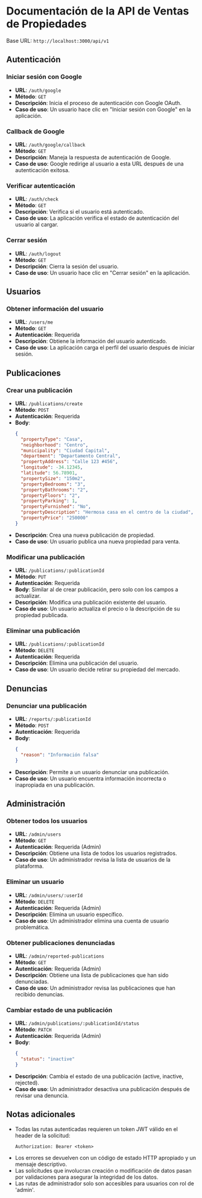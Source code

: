 # Documentación de la API de Ventas de Propiedades

Base URL: `http://localhost:3000/api/v1`

## Autenticación

### Iniciar sesión con Google
- **URL**: `/auth/google`
- **Método**: `GET`
- **Descripción**: Inicia el proceso de autenticación con Google OAuth.
- **Caso de uso**: Un usuario hace clic en "Iniciar sesión con Google" en la aplicación.

### Callback de Google
- **URL**: `/auth/google/callback`
- **Método**: `GET`
- **Descripción**: Maneja la respuesta de autenticación de Google.
- **Caso de uso**: Google redirige al usuario a esta URL después de una autenticación exitosa.

### Verificar autenticación
- **URL**: `/auth/check`
- **Método**: `GET`
- **Descripción**: Verifica si el usuario está autenticado.
- **Caso de uso**: La aplicación verifica el estado de autenticación del usuario al cargar.

### Cerrar sesión
- **URL**: `/auth/logout`
- **Método**: `GET`
- **Descripción**: Cierra la sesión del usuario.
- **Caso de uso**: Un usuario hace clic en "Cerrar sesión" en la aplicación.

## Usuarios

### Obtener información del usuario
- **URL**: `/users/me`
- **Método**: `GET`
- **Autenticación**: Requerida
- **Descripción**: Obtiene la información del usuario autenticado.
- **Caso de uso**: La aplicación carga el perfil del usuario después de iniciar sesión.

## Publicaciones

### Crear una publicación
- **URL**: `/publications/create`
- **Método**: `POST`
- **Autenticación**: Requerida
- **Body**:
  ```json
  {
    "propertyType": "Casa",
    "neighborhood": "Centro",
    "municipality": "Ciudad Capital",
    "department": "Departamento Central",
    "propertyAddress": "Calle 123 #456",
    "longitude": -34.12345,
    "latitude": 56.78901,
    "propertySize": "150m2",
    "propertyBedrooms": "3",
    "propertyBathrooms": "2",
    "propertyFloors": "2",
    "propertyParking": 1,
    "propertyFurnished": "No",
    "propertyDescription": "Hermosa casa en el centro de la ciudad",
    "propertyPrice": "250000"
  }
  ```
- **Descripción**: Crea una nueva publicación de propiedad.
- **Caso de uso**: Un usuario publica una nueva propiedad para venta.

### Modificar una publicación
- **URL**: `/publications/:publicationId`
- **Método**: `PUT`
- **Autenticación**: Requerida
- **Body**: Similar al de crear publicación, pero solo con los campos a actualizar.
- **Descripción**: Modifica una publicación existente del usuario.
- **Caso de uso**: Un usuario actualiza el precio o la descripción de su propiedad publicada.

### Eliminar una publicación
- **URL**: `/publications/:publicationId`
- **Método**: `DELETE`
- **Autenticación**: Requerida
- **Descripción**: Elimina una publicación del usuario.
- **Caso de uso**: Un usuario decide retirar su propiedad del mercado.

## Denuncias

### Denunciar una publicación
- **URL**: `/reports/:publicationId`
- **Método**: `POST`
- **Autenticación**: Requerida
- **Body**:
  ```json
  {
    "reason": "Información falsa"
  }
  ```
- **Descripción**: Permite a un usuario denunciar una publicación.
- **Caso de uso**: Un usuario encuentra información incorrecta o inapropiada en una publicación.

## Administración

### Obtener todos los usuarios
- **URL**: `/admin/users`
- **Método**: `GET`
- **Autenticación**: Requerida (Admin)
- **Descripción**: Obtiene una lista de todos los usuarios registrados.
- **Caso de uso**: Un administrador revisa la lista de usuarios de la plataforma.

### Eliminar un usuario
- **URL**: `/admin/users/:userId`
- **Método**: `DELETE`
- **Autenticación**: Requerida (Admin)
- **Descripción**: Elimina un usuario específico.
- **Caso de uso**: Un administrador elimina una cuenta de usuario problemática.

### Obtener publicaciones denunciadas
- **URL**: `/admin/reported-publications`
- **Método**: `GET`
- **Autenticación**: Requerida (Admin)
- **Descripción**: Obtiene una lista de publicaciones que han sido denunciadas.
- **Caso de uso**: Un administrador revisa las publicaciones que han recibido denuncias.

### Cambiar estado de una publicación
- **URL**: `/admin/publications/:publicationId/status`
- **Método**: `PATCH`
- **Autenticación**: Requerida (Admin)
- **Body**:
  ```json
  {
    "status": "inactive"
  }
  ```
- **Descripción**: Cambia el estado de una publicación (active, inactive, rejected).
- **Caso de uso**: Un administrador desactiva una publicación después de revisar una denuncia.

## Notas adicionales

- Todas las rutas autenticadas requieren un token JWT válido en el header de la solicitud:
  ```
  Authorization: Bearer <token>
  ```
- Los errores se devuelven con un código de estado HTTP apropiado y un mensaje descriptivo.
- Las solicitudes que involucran creación o modificación de datos pasan por validaciones para asegurar la integridad de los datos.
- Las rutas de administrador solo son accesibles para usuarios con rol de 'admin'.